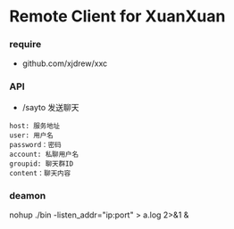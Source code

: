 # Remote Client for XuanXuan

### require
- github.com/xjdrew/xxc

### API
- /sayto 发送聊天
```
host: 服务地址
user: 用户名
password：密码
account: 私聊用户名
groupid: 聊天群ID
content：聊天内容
 ```
### deamon
nohup ./bin -listen_addr="ip:port" > a.log 2>&1 &
